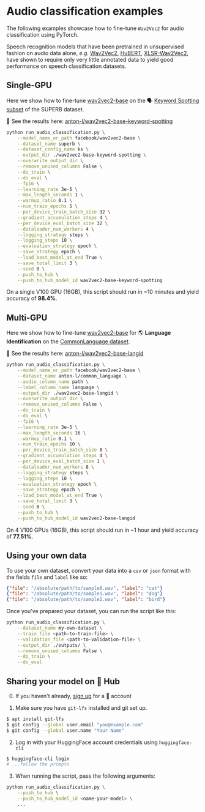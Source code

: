 <!---
Copyright 2021 The HuggingFace Team. All rights reserved.

Licensed under the Apache License, Version 2.0 (the "License");
you may not use this file except in compliance with the License.
You may obtain a copy of the License at

    http://www.apache.org/licenses/LICENSE-2.0

Unless required by applicable law or agreed to in writing, software
distributed under the License is distributed on an "AS IS" BASIS,
WITHOUT WARRANTIES OR CONDITIONS OF ANY KIND, either express or implied.
See the License for the specific language governing permissions and
limitations under the License.
-->

# Audio classification examples

The following examples showcase how to fine-tune `Wav2Vec2` for audio classification using PyTorch.

Speech recognition models that have been pretrained in unsupervised fashion on audio data alone, *e.g.* [Wav2Vec2](https://huggingface.co/transformers/master/model_doc/wav2vec2.html), [HuBERT](https://huggingface.co/transformers/master/model_doc/hubert.html), [XLSR-Wav2Vec2](https://huggingface.co/transformers/master/model_doc/xlsr_wav2vec2.html), have shown to require only 
very little annotated data to yield good performance on speech classification datasets.

## Single-GPU 

Here we show how to fine-tune [wav2vec2-base](https://huggingface.co/facebook/wav2vec2-base) on the 🗣️ [Keyword Spotting subset](https://huggingface.co/datasets/superb#ks) of the SUPERB dataset.

👀 See the results here: [anton-l/wav2vec2-base-keyword-spotting](https://huggingface.co/anton-l/wav2vec2-base-keyword-spotting)

```bash
python run_audio_classification.py \
    --model_name_or_path facebook/wav2vec2-base \
    --dataset_name superb \
    --dataset_config_name ks \
    --output_dir ./wav2vec2-base-keyword-spotting \
    --overwrite_output_dir \
    --remove_unused_columns False \
    --do_train \
    --do_eval \
    --fp16 \
    --learning_rate 3e-5 \
    --max_length_seconds 1 \
    --warmup_ratio 0.1 \
    --num_train_epochs 5 \
    --per_device_train_batch_size 32 \
    --gradient_accumulation_steps 4 \
    --per_device_eval_batch_size 32 \
    --dataloader_num_workers 4 \
    --logging_strategy steps \
    --logging_steps 10 \
    --evaluation_strategy epoch \
    --save_strategy epoch \
    --load_best_model_at_end True \
    --save_total_limit 3 \
    --seed 0 \
    --push_to_hub \
    --push_to_hub_model_id wav2vec2-base-keyword-spotting
```

On a single V100 GPU (16GB), this script should run in ~10 minutes and yield accuracy of **98.4%**.

## Multi-GPU 

Here we show how to fine-tune [wav2vec2-base](https://huggingface.co/facebook/wav2vec2-base) for 🌎 **Language Identification** on the [CommonLanguage dataset](https://huggingface.co/datasets/beans).

👀 See the results here: [anton-l/wav2vec2-base-langid](https://huggingface.co/anton-l/wav2vec2-base-langid)

```bash
python run_audio_classification.py \
    --model_name_or_path facebook/wav2vec2-base \
    --dataset_name anton-l/common_language \
    --audio_column_name path \
    --label_column_name language \
    --output_dir ./wav2vec2-base-langid \
    --overwrite_output_dir \
    --remove_unused_columns False \
    --do_train \
    --do_eval \
    --fp16 \
    --learning_rate 3e-5 \
    --max_length_seconds 16 \
    --warmup_ratio 0.1 \
    --num_train_epochs 10 \
    --per_device_train_batch_size 8 \
    --gradient_accumulation_steps 4 \
    --per_device_eval_batch_size 1 \
    --dataloader_num_workers 8 \
    --logging_strategy steps \
    --logging_steps 10 \
    --evaluation_strategy epoch \
    --save_strategy epoch \
    --load_best_model_at_end True \
    --save_total_limit 3 \
    --seed 0 \
    --push_to_hub \
    --push_to_hub_model_id wav2vec2-base-langid
```

On 4 V100 GPUs (16GB), this script should run in ~1 hour and yield accuracy of **77.51%**.

## Using your own data

To use your own dataset, convert your data into a `csv` or `json` format with the 
fields `file` and `label` like so:

```json lines
{"file": "/absolute/path/to/sample0.wav", "label": "cat"}
{"file": "/absolute/path/to/sample1.wav", "label": "dog"}
{"file": "/absolute/path/to/sample2.wav", "label": "bird"}
```

Once you've prepared your dataset, you can run the script like this:

```bash
python run_audio_classification.py \
    --dataset_name my-own-dataset \
    --train_file <path-to-train-file> \
    --validation_file <path-to-validation-file> \
    --output_dir ./outputs/ \
    --remove_unused_columns False \
    --do_train \
    --do_eval
```


## Sharing your model on 🤗 Hub

0. If you haven't already, [sign up](https://huggingface.co/join) for a 🤗 account

1. Make sure you have `git-lfs` installed and git set up.

```bash
$ apt install git-lfs
$ git config --global user.email "you@example.com"
$ git config --global user.name "Your Name"
```

2. Log in with your HuggingFace account credentials using `huggingface-cli`

```bash
$ huggingface-cli login
# ...follow the prompts
```

3. When running the script, pass the following arguments:

```bash
python run_audio_classification.py \
    --push_to_hub \
    --push_to_hub_model_id <name-your-model> \
    ...
```